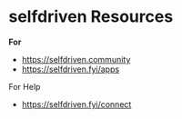 # selfdriven Resources

**For**
- https://selfdriven.community
- https://selfdriven.fyi/apps

For Help
- https://selfdriven.fyi/connect

